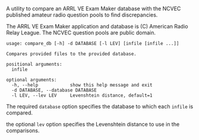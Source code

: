 A utility to compare an ARRL VE Exam Maker database with the NCVEC published
amateur radio question pools to find discrepancies.

The ARRL VE Exam Maker application and database is (C) American Radio Relay League.
The NCVEC question pools are public domain.

```
usage: compare_db [-h] -d DATABASE [-l LEV] [infile [infile ...]]

Compares provided files to the provided database.

positional arguments:
  infile

optional arguments:
  -h, --help            show this help message and exit
  -d DATABASE, --database DATABASE
  -l LEV, --lev LEV     Levenshtein distance, default=1
```

The required `database` option specifies the database to which each `infile` is
compared.

the optional `lev` option specifies the Levenshtein distance to use in the
comparisons.
